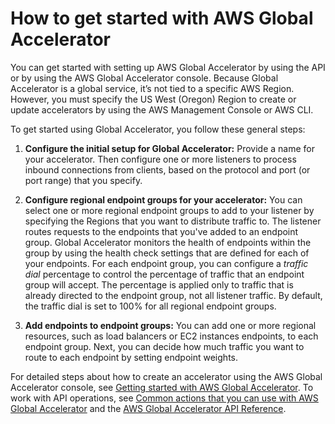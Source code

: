 # How to get started with AWS Global Accelerator<a name="introduction-get-started"></a>

You can get started with setting up AWS Global Accelerator by using the API or by using the AWS Global Accelerator console\. Because Global Accelerator is a global service, it’s not tied to a specific AWS Region\. However, you must specify the US West (Oregon) Region to create or update accelerators by using the AWS Management Console or AWS CLI\. 

To get started using Global Accelerator, you follow these general steps: 

1. **Configure the initial setup for Global Accelerator:** Provide a name for your accelerator\.  Then configure one or more listeners to process inbound connections from clients, based on the protocol and port \(or port range\) that you specify\.

1. **Configure regional endpoint groups for your accelerator:** You can select one or more regional endpoint groups to add to your listener by specifying the Regions that you want to distribute traffic to\. The listener routes requests to the endpoints that you've added to an endpoint group\. Global Accelerator monitors the health of endpoints within the group by using the health check settings that are defined for each of your endpoints\. For each endpoint group, you can configure a *traffic dial* percentage to control the percentage of traffic that an endpoint group will accept\. The percentage is applied only to traffic that is already directed to the endpoint group, not all listener traffic\. By default, the traffic dial is set to 100% for all regional endpoint groups\.

1. **Add endpoints to endpoint groups:** You can add one or more regional resources, such as load balancers or EC2 instances endpoints, to each endpoint group\. Next, you can decide how much traffic you want to route to each endpoint by setting endpoint weights\.

For detailed steps about how to create an accelerator using the AWS Global Accelerator console, see [Getting started with AWS Global Accelerator](getting-started.md)\. To work with API operations, see [Common actions that you can use with AWS Global Accelerator](global-accelerator-actions.md) and the [AWS Global Accelerator API Reference](https://docs.aws.amazon.com/global-accelerator/latest/api/Welcome.html)\.
